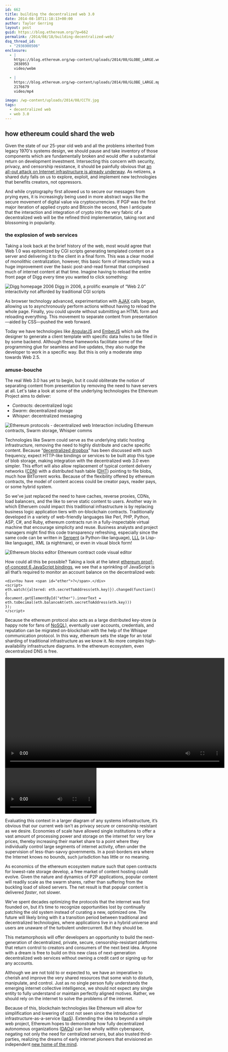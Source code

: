 ```yaml
---
id: 662
title: building the decentralized web 3.0
date: 2014-08-18T11:18:13+00:00
author: Taylor Gerring
layout: post
guid: https://blog.ethereum.org/?p=662
permalink: /2014/08/18/building-decentralized-web/
dsq_thread_id:
  - "2936900506"
enclosure:
  - |
    https://blog.ethereum.org/wp-content/uploads/2014/08/GLOBE_LARGE.webm
    2038953
    video/webm
    
  - |
    https://blog.ethereum.org/wp-content/uploads/2014/08/GLOBE_LARGE.mp4
    2176679
    video/mp4
    
image: /wp-content/uploads/2014/08/CCTV.jpg
tags:
  - decentralized web
  - web 3.0
---
```

<h2>how ethereum could shard the web</h2>
Given the state of our 25-year old web and all the problems inherited from legacy 1970's systems design, we should pause and take inventory of those components which are fundamentally broken and would offer a substantial return on development investment. Intersecting this concern with security, privacy, and censorship resistance, it should be painfully obvious that <a href="http://www.wired.co.uk/news/archive/2014-02/06/tim-berners-lee-reclaim-the-web" title="Tim Berners-Lee: we need to re-decentralise the web" target="_blank">an all-out attack on Internet infrastructure is already underway</a>. As netizens, a shared duty falls on us to explore, exploit, and implement new technologies that benefits creators, not oppressors.

And while cryptography first allowed us to secure our messages from prying eyes, it is increasingly being used in more abstract ways like the secure movement of digital value via cryptocurrencies. If PGP was the first major iteration of applied crypto and Bitcoin the second, then I anticipate that the interaction and integration of crypto into the very fabric of a decentralized web will be the refined third implementation, taking root and blossoming in popularity.

<!--more-->
<h3>the explosion of web services</h3>
Taking a look back at the brief history of the web, most would agree that Web 1.0 was epitomized by CGI scripts generating templated content on a server and delivering it to the client in a final form. This was a clear model of monolithic centralization, however, this basic form of interactivity was a huge improvement over the basic post-and-read format that comprised much of internet content at that time. Imagine having to reload the entire front page of Digg every time you wanted to click something:

<img class="size-full wp-image-683" src="https://blog.ethereum.org/wp-content/uploads/2014/08/digg-20061.png" alt="Digg homepage 2006" /> Digg in 2006, a prolific example of “Web 2.0” interactivity not afforded by traditional CGI scripts

As browser technology advanced, experimentation with <a title="AJAX (programming)" href="https://en.wikipedia.org/wiki/Ajax_(programming)">AJAX</a> calls began, allowing us to asynchronously perform actions without having to reload the whole page. Finally, you could upvote without submitting an HTML form and reloading everything. This movement to separate content from presentation—aided by CSS—pushed the web forward.

Today we have technologies like <a href="https://angularjs.org/">AngularJS</a> and <a href="http://emberjs.com/">EmberJS</a> which ask the designer to generate a client template with specific data holes to be filled in by some backend. Although these frameworks facilitate some of the programming glue for seamless and live updates, they also nudge the developer to work in a specific way. But this is only a moderate step towards Web 2.5.
<h3>amuse-bouche</h3>
The real Web 3.0 has yet to begin, but it could obliterate the notion of separating content from presentation by removing the need to have servers at all. Let's take a look at some of the underlying technologies the Ethereum Project aims to deliver:
<ul>
	<li><em>Contracts</em>: decentralized logic</li>
	<li><em>Swarm</em>: decentralized storage</li>
	<li><em>Whisper</em>: decentralized messaging</li>
</ul>
<img class="size-full wp-image-665" src="https://blog.ethereum.org/wp-content/uploads/2014/08/ethereum-protocols.png" alt="Ethereum protocols - decentralized web" /> Interaction including Ethereum contracts, Swarm storage, Whisper comms

Technologies like Swarm could serve as the underlying static hosting infrastructure, removing the need to highly distribute and cache specific content. Because &ldquo;<a href=" https://blog.ethereum.org/2014/08/16/secret-sharing-erasure-coding-guide-aspiring-dropbox-decentralizer/" title="Secret Sharing and Erasure Coding: A Guide for the Aspiring Dropbox Decentralizer" target="_blank">decentralized dropbox</a>&rdquo; has been discussed with such frequency, expect HTTP-like bindings or services to be built atop this type of blob storage, making integration with the decentralized web 3.0 even simpler. This effort will also allow replacement of typical content delivery networks (<a href="https://en.wikipedia.org/wiki/Content_delivery_network">CDN</a>) with a distributed hash table (<a href="https://en.wikipedia.org/wiki/Distributed_hash_table">DHT</a>) pointing to file blobs, much how BitTorrent works. Because of the flexibility offered by ethereum contracts, the model of content access could be creator pays, reader pays, or some hybrid system.

So we've just replaced the need to have caches, reverse proxies, CDNs, load balancers, and the like to serve static content to users. Another way in which Etheruem could impact this traditional infrastructure is by replacing business logic application tiers with on-blockchain contracts. Traditionally developed in a variety of web-friendly languages like Perl, PHP, Python, ASP, C#, and Ruby, ethereum contracts run in a fully-inspectable virtual machine that encourage simplicity and reuse. Business analysts and project managers might find this code transparency refreshing, especially since the same code can be written in <a href="https://github.com/ethereum/wiki/wiki/Serpent">Serpent</a> (a Python-like language), <a href="https://github.com/ethereum/cpp-ethereum/wiki/LLL">LLL</a> (a Lisp-like language), XML (a nightmare), or even in visual block form!

<img class="size-full wp-image-664" src="https://blog.ethereum.org/wp-content/uploads/2014/08/eth-visual-editor.png" alt="Ethereum blocks editor" /> Ethereum contract code visual editor

How could all this be possible? Taking a look at the latest <a href="https://github.com/ethereum/cpp-ethereum/wiki/PoC-6-JS-Bindings">ethereum proof-of-concept 6 JavaScript bindings</a>, we see that a sprinkling of JavaScript is all that’s required to monitor an account balance on the decentralized web:
<pre><code>&lt;div&gt;You have &lt;span id="ether"&gt;?&lt;/span&gt;.&lt;/div&gt;
&lt;script&gt;
eth.watch({altered: eth.secretToAddress(eth.key)}).changed(function() {
document.getElementById("ether").innerText = eth.toDecimal(eth.balanceAt(eth.secretToAddress(eth.key)))
});
&lt;/script&gt;</code></pre>
Because the ethereum protocol also acts as a large distributed key-store (a happy note for fans of <a href="https://en.wikipedia.org/wiki/NoSQL">NoSQL</a>), eventually user accounts, credentials, and reputation can be migrated on-blockchain with the help of the Whisper communication protocol. In this way, ethereum sets the stage for an total sharding of traditional infrastructure as we know it. No more complex high-availability infrastructure diagrams. In the ethereum ecosystem, even decentralized DNS is free.

<video height="360" controls preload autoplay></video>
<video controls preload autoplay loop>
  <source src="https://blog.ethereum.org/wp-content/uploads/2014/08/GLOBE_LARGE.mp4" type="video/mp4">
  <source src="https://blog.ethereum.org/wp-content/uploads/2014/08/GLOBE_LARGE.webm" type="video/webm">
  Your browser does not support the video tag.
</video>

Evaluating this context in a larger diagram of any systems infrastructure, it’s obvious that our current web isn't as privacy secure or censorship resistant as we desire. Economies of scale have allowed single institutions to offer a vast amount of processing power and storage on the internet for very low prices, thereby increasing their market share to a point where they individually control large segments of internet activity, often under the supervision of less-than-savvy governments. In a post-borders era where the Internet knows no bounds, such jurisdiction has little or no meaning.

As economics of the ethereum ecosystem mature such that open contracts for lowest-rate storage develop, a free market of content hosting could evolve. Given the nature and dynamics of P2P applications, popular content will readily scale as the swarm shares, rather than suffering from the buckling load of siloed servers. The net result is that popular content is delivered <em>faster</em>, not slower.

We’ve spent decades optimizing the protocols that the internet was first founded on, but it’s time to recognize opportunities lost by continually patching the old system instead of curating a new, optimized one. The future will likely bring with it a transition period between traditional and decentralized technologies, where applications live in a hybrid universe and users are unaware of the turbulent undercurrent. But they should be.

This metamorphosis will offer developers an opportunity to build the next-generation of decentralized, private, secure, censorship-resistant platforms that return control to creators and consumers of the next best idea. Anyone with a dream is free to build on this new class of next-generation decentralized web services without owning a credit card or signing up for any accounts.

Although we are not told to or expected to, we have an imperative to cherish and improve the very shared resources that some wish to disturb, manipulate, and control. Just as no single person fully understands the emerging internet collective intelligence, we should not expect any single entity to fully understand or maintain perfectly aligned motives. Rather, we should rely on the internet to solve the problems of the internet.

Because of this, blockchain technologies like Ethereum will allow for simplification and lowering of cost not seen since the introduction of infrastructure-as-a-service (<a href="https://en.wikipedia.org/wiki/Infrastructure_as_a_service#Infrastructure_as_a_service_.28IaaS.29">IaaS</a>). Extending the idea to beyond a simple web project, Ethereum hopes to demonstrate how fully decentralized autonomous organizations (<a href="https://blog.ethereum.org/2014/05/06/daos-dacs-das-and-more-an-incomplete-terminology-guide/">DAOs</a>) can live wholly within cyberspace, negating not only the need for centralized servers, but also trusted third-parties, realizing the dreams of early internet pioneers that envisioned an independent <a title="A Declaration of the Independence of Cyberspace" href="https://projects.eff.org/~barlow/Declaration-Final.html">new home of the mind</a>.